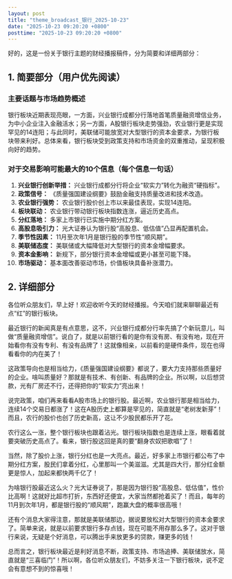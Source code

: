 ```yaml
---
layout: post
title: "theme_broadcast_银行_2025-10-23"
date: "2025-10-23 09:20:20 +0800"
posttime: "2025-10-23 09:20:20 +0800"
---
```


好的，这是一份关于银行主题的财经播报稿件，分为简要和详细两部分：

## 1. 简要部分（用户优先阅读）

### 主要话题与市场趋势概述

银行板块近期表现亮眼，一方面，兴业银行成都分行落地首笔质量融资增信业务，为中小企业注入金融活水；另一方面，A股银行板块走势强劲，农业银行更是实现罕见的14连阳；与此同时，美联储可能放宽对大型银行的资本金要求，为银行板块带来利好。总体来看，银行板块受到政策支持和市场资金的双重推动，呈现积极向好的趋势。

### 对于交易影响可能最大的10个信息（每个信息一句话）

1.  **兴业银行创新举措：** 兴业银行成都分行将企业“软实力”转化为融资“硬指标”。
2.  **政策信号：** 《质量强国建设纲要》鼓励金融支持质量改进和技术改造。
3.  **农业银行强势：** 农业银行股价创上市以来最佳表现，实现14连阳。
4.  **板块联动：** 农业银行带动银行板块指数连涨，逼近历史高点。
5.  **分红落地：** 多家上市银行已实施中期分红方案。
6.  **高股息吸引力：** 光大证券认为银行股“高股息、低估值”凸显再配置机会。
7.  **季节性因素：** 11月至次年1月是银行股的季节性“顺风期”。
8.  **美联储态度：** 美联储或大幅降低对大型银行的资本金增幅要求。
9.  **资本金影响：** 新规下，部分银行资本金增幅或更小甚至可能下降。
10. **市场驱动：** 基本面改善驱动市场，价值板块具备补涨潜力。

## 2. 详细部分

各位听众朋友们，早上好！欢迎收听今天的财经播报。今天咱们就来聊聊最近有点“红”的银行板块。

最近银行的新闻真是有点意思，这不，兴业银行成都分行率先搞了个新玩意儿，叫做“质量融资增信”。说白了，就是以前银行看的是你有没有房、有没有地，现在开始看你有没有专利、有没有品牌了！这就像相亲，以前看的是硬件条件，现在也得看看你的内在美了！

这政策导向也是相当给力，《质量强国建设纲要》都说了，要大力支持那些质量好的企业。啥叫质量好？那就是有技术、有创新、有品牌的企业。所以啊，以后想贷款，光有厂房还不行，还得把你的“软实力”亮出来！

说完政策，咱们再来看看A股市场上的银行股。最近啊，农业银行那是相当给力，连续14个交易日都涨了！这在A股历史上都算是罕见的，简直就是“老树发新芽”！而且，农行的股价也创了历史新高，这让不少股民都乐开了花。

农行这么一涨，整个银行板块也跟着沾光。银行板块指数也是连续上涨，眼看着就要突破历史高点了。看来，银行股这回是真的要“翻身农奴把歌唱”了！

当然，除了股价上涨，银行分红也是一大亮点。最近，好多家上市银行都公布了中期分红方案，股民们拿着分红，心里那叫一个美滋滋。尤其是四大行，那分红金额更是惊人，加起来都快两千亿了！

为啥银行股最近这么火？光大证券说了，那是因为银行股“高股息、低估值”，性价比高啊！这就好比超市打折，东西好还便宜，大家当然都抢着买了！而且，每年的11月到次年1月，都是银行股的“顺风期”，跑赢大盘的概率很高哦！

还有个消息大家得注意，那就是美联储那边，据说要放松对大型银行的资本金要求了。简单来说，就是以前要求银行多存点钱，现在可能不用存那么多了。这对于银行来说，无疑是个好消息，可以腾出手来放更多的贷款，赚更多的钱！

总而言之，银行板块最近是利好消息不断，政策支持、市场追捧、美联储放水，简直就是“三喜临门”！所以啊，各位听众朋友们，不妨多关注一下银行板块，说不定会有意想不到的惊喜哦！